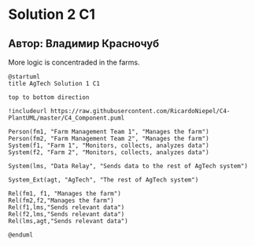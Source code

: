 # Solution 2 С1

## Автор: Владимир Красночуб

More logic is concentraded in the farms.

```plantuml
@startuml
title AgTech Solution 1 C1

top to bottom direction

!includeurl https://raw.githubusercontent.com/RicardoNiepel/C4-PlantUML/master/C4_Component.puml

Person(fm1, "Farm Management Team 1", "Manages the farm")
Person(fm2, "Farm Management Team 2", "Manages the farm")
System(f1, "Farm 1", "Monitors, collects, analyzes data")
System(f2, "Farm 2", "Monitors, collects, analyzes data")

System(lms, "Data Relay", "Sends data to the rest of AgTech system")

System_Ext(agt, "AgTech", "The rest of AgTech system")

Rel(fm1, f1, "Manages the farm")
Rel(fm2,f2,"Manages the farm")
Rel(f1,lms,"Sends relevant data")
Rel(f2,lms,"Sends relevant data")
Rel(lms,agt,"Sends relevant data")

@enduml
```
<!-- diagram id="s2c1" caption: "s2c1" -->